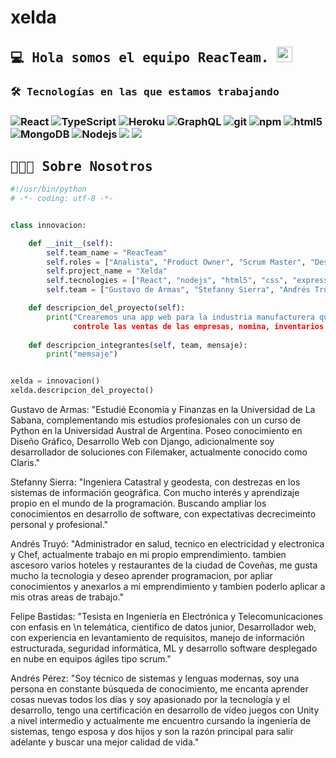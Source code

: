 # xelda

<h2><samp>💻 Hola somos el equipo ReacTeam. </samp><img src="https://github.com/souvikguria98/souvikguria98/blob/master/Hi.gif" width="25"></h2>
<p></p>

<h3> <samp>🛠 Tecnologías en las que estamos trabajando</samp><h3>
<p>
<img alt="React" src="https://img.shields.io/badge/-React-45b8d8?style=flat-square&logo=react&logoColor=white" />
<img alt="TypeScript" src="https://img.shields.io/badge/-TypeScript-007ACC?style=flat-square&logo=typescript&logoColor=white" />
<img alt="Heroku" src="https://img.shields.io/badge/-Heroku-430098?style=flat-square&logo=heroku&logoColor=white" />
<img alt="GraphQL" src="https://img.shields.io/badge/-GraphQL-E10098?style=flat-square&logo=graphql&logoColor=white" />
<img alt="git" src="https://img.shields.io/badge/-Git-F05032?style=flat-square&logo=git&logoColor=white" />
<img alt="npm" src="https://img.shields.io/badge/-NPM-CB3837?style=flat-square&logo=npm&logoColor=white" />
<img alt="html5" src="https://img.shields.io/badge/-HTML5-E34F26?style=flat-square&logo=html5&logoColor=white" />
<img alt="MongoDB" src="https://img.shields.io/badge/-MongoDB-13aa52?style=flat-square&logo=mongodb&logoColor=white" />
<img alt="Nodejs" src="https://img.shields.io/badge/-Nodejs-43853d?style=flat-square&logo=Node.js&logoColor=white" />
<img src="https://img.shields.io/badge/css3%20-%231572B6.svg?&style=flat-square&logo=css3&logoColor=white"/>
<img src="https://img.shields.io/badge/javascript%20-%23323330.svg?&style=flat-square&logo=javascript&logoColor=%23F7DF1E"/>
<p>
  
<h2><samp>👨🏻‍💻 Sobre Nosotros</samp></h2>
  
```python
#!/usr/bin/python
# -*- coding: utf-8 -*-


class innovacion:

    def __init__(self):
        self.team_name = "ReacTeam"
        self.roles = ["Analista", "Product Owner", "Scrum Master", "Desarroladores", "Admon BD"]
        self.project_name = "Xelda"
        self.tecnologies = ["React", "nodejs", "html5", "css", "express", "mongoDB", "y más"]
        self.team = ["Gustavo de Armas", "Stefanny Sierra", "Andrés Truyó", "Felipe Bastidas", "Andrés Pérez"]

    def descripcion_del_proyecto(self):
        print("Crearemos una app web para la industria manufacturera que \n
              controle las ventas de las empresas, nomina, inventarios entre otros.")
  
    def descripcion_integrantes(self, team, mensaje):
        print("memsaje")


xelda = innovacion()
xelda.descripcion_del_proyecto()

```
Gustavo de Armas: "Estudié Economía y Finanzas en la Universidad de La Sabana, complementando mis estudios profesionales con un curso de Python en la Universidad Austral de Argentina. Poseo conocimiento en Diseño Gráfico, Desarrollo Web con Django, adicionalmente soy desarrollador de soluciones con Filemaker, actualmente conocido como Claris."
  
Stefanny Sierra: "Ingeniera Catastral y geodesta, con destrezas en los sistemas de información geográfica. Con mucho interés y aprendizaje propio en el mundo de la programación. Buscando ampliar los conocimientos en desarrollo de software, con expectativas decrecimeinto personal y profesional."
  
Andrés Truyó: "Administrador en salud, tecnico en electricidad y electronica y Chef, actualmente trabajo en mi propio emprendimiento.
tambien ascesoro varios hoteles y restaurantes de la ciudad de Coveñas, me gusta mucho la tecnologia y deseo aprender programacion, por apliar conocimientos y anexarlos a mi emprendimiento y tambien poderlo aplicar a mis otras areas de trabajo."
  
Felipe Bastidas: "Tesista en  Ingeniería en Electrónica y Telecomunicaciones con enfasis en \n
  telemática, cientifico de datos junior, Desarrollador web, con experiencia en levantamiento de requisitos, manejo de información estructurada, seguridad informática, ML y desarrollo software desplegado en nube en equipos ágiles tipo scrum."
  
Andrés Pérez: "Soy técnico de sistemas y lenguas modernas, soy una persona en constante búsqueda de conocimiento, me encanta aprender cosas nuevas todos los días y soy apasionado por la tecnología y el desarrollo, tengo una certificación en desarrollo de vídeo juegos con Unity a nivel intermedio y actualmente me encuentro cursando la ingeniería de sistemas, tengo esposa y dos hijos y son la razón principal para salir adelante y buscar una mejor calidad de vida."
